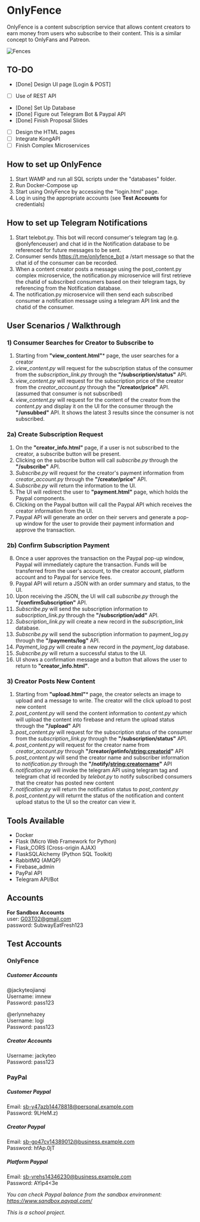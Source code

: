 # OnlyFence
OnlyFence is a content subscription service that allows content creators to earn money from users who subscribe to their content. This is a similar concept to OnlyFans and Patreon.  

![Fences](https://cdn.vox-cdn.com/thumbor/NXI3rAC_jN7zEcdUbBM4K6bbBPM=/0x0:3000x2000/1200x0/filters:focal(0x0:3000x2000):no_upscale()/cdn.vox-cdn.com/uploads/chorus_asset/file/21760265/iStock_598783266.jpg)

## TO-DO
- [Done] Design UI page [Login & POST]
- [ ] Use of REST API 
- [Done] Set Up Database 
- [Done] Figure out Telegram Bot & Paypal API
- [Done] Finish Proposal Slides
- [ ] Design the HTML pages
- [ ] Integrate KongAPI
- [ ] Finish Complex Microservices

## How to set up OnlyFence
1. Start WAMP and run all SQL scripts under the "databases" folder.
2. Run Docker-Compose up
3. Start using OnlyFence by accessing the "login.html" page.
4. Log in using the appropriate accounts (see **Test Accounts** for credentials)

## How to set up Telegram Notifications
1. Start telebot.py. This bot will record consumer's telegram tag (e.g. @onlyfenceuser) and chat id in the Notification database to be referenced for future messages to be sent. 
2. Consumer sends https://t.me/onlyfence_bot a /start message so that the chat id of the consumer can be recorded.
3. When a content creator posts a message using the post_content.py complex microservice, the notification.py microservice will first retrieve the chatid of subscribed consumers based on their telegram tags, by referencing from the Notification database.
4. The notification.py microservice will then send each subscribed consumer a notification message using a telegram API link and the chatid of the consumer.

## User Scenarios / Walkthrough
### 1) Consumer Searches for Creator to Subscribe to
1. Starting from **"view_content.html"*** page, the user searches for a creator
2. *view_content.py* will request for the subscription status of the consumer from the *subscription_link.py* through the **"/subscription/status"** API.
3. *view_content.py* will request for the subscription price of the creator from the *creator_account.py* through the **"/creator/price"** API. (assumed that consumer is not subscribed)
4. *view_content.py* will request for the content of the creator from the *content.py* and display it on the UI for the consumer through the **"/unsubbed"** API. It shows the latest 3 results since the consumer is not subscribed.

### 2a) Create Subscription Request
  1. On the **"creator_info.html"** page, if a user is not subscribed to the creator, a subscribe button will be present.
  2. Clicking on the subscribe button will call *subscribe.py* through the **"/subscribe"** API.
  3. *Subscribe.py* will request for the creator's payment information from *creator_account.py* through the **"/creator/price"** API.
  4. *Subscribe.py* will return the information to the UI.
  5. The UI will redirect the user to **"payment.html"** page, which holds the Paypal components.
  6. Clicking on the Paypal button will call the Paypal API which receives the creator information from the UI.
  7. Paypal API will generate an order on their servers and generate a pop-up window for the user to provide their payment information and approve the transaction.

### 2b) Confirm Subscription Payment
  8. Once a user approves the transaction on the Paypal pop-up window, Paypal will immediately capture the transaction. Funds will be transferred from the user's account, to the creator account, platform account and to Paypal for service fees.
  9. Paypal API will return a JSON with an order summary and status, to the UI.
  10. Upon receiving the JSON, the UI will call *subscribe.py* through the **"/confirmSubscription"** API.
  11. *Subscribe.py* will send the subscription information to *subscription_link.py* through the **"/subscription/add"** API.
  12. *Subscription_link.py* will create a new record in the *subscription_link* database.
  13. *Subscribe.py* will send the subscription information to payment_log.py through the **"/payments/log"** API.
  14. *Payment_log.py* will create a new record in the *payment_log* database.
  15. *Subscribe.py* will return a successful status to the UI.
  16. UI shows a confirmation message and a button that allows the user to return to **"creator_info.html"**.

### 3) Creator Posts New Content
1. Starting from **"upload.html"*** page, the creator selects an image to upload and a message to write. The creator will the click upload to post new content
2.  *post_content.py* will send the content information to *content.py* which will upload the content into firebase and return the upload status through the **"/upload"** API
3. *post_content.py* will request for the subscription status of the consumer from the *subscription_link.py* through the **"/subscription/status"** API.
4. *post_content.py* will request for the creator name from *creator_account.py* through **"/creator/getinfo/<string:creatorid>"** API 
5. *post_content.py* will send the creator name and subscriber information to *notification.py* through the **"/notify/<string:creatorname>"** API
6. *notification.py* will invoke the telegram API using telegram tag and telegram chat id recorded by *telebot.py* to notify subscribed consumers that the creator has posted new content
7. *notification.py* will return the notification status to *post_content.py*
8. *post_content.py* will returnt the status of the notification and content upload status to the UI so the creator can view it.

## Tools Available
- Docker
- Flask (Micro Web Framework for Python)
- Flask_CORS (Cross-origin AJAX)
- FlaskSQLAlchemy (Python SQL Toolkit)
- RabbitMQ (AMQP)
- Firebase_admin
- PayPal API
- Telegram API/Bot

## Accounts
**For Sandbox Accounts**    
user: G03T02@gmail.com  
password: SubwayEatFresh123  

## Test Accounts
### OnlyFence
##### Customer Accounts
  @jackyteojianqi  
Username: imnew  
Password: pass123  

  @erlynnehazey  
Username: logi  
Password: pass123  

##### Creator Accounts
  Username: jackyteo  
  Password: pass123  

 ### PayPal
 ##### Customer Paypal
  Email:    sb-y47azb14478818@personal.example.com  
  Password: 9LHeM.z)  
 ##### Creator Paypal
  Email:    sb-go47cv14389012@business.example.com  
  Password: hfAp.0jT
##### Platform Paypal
  Email:    sb-vrehs14346230@business.example.com  
  Password: AYip4<3e  

*You can check Paypal balance from the sandbox environment: https://www.sandbox.paypal.com/*  

*This is a school project.*
